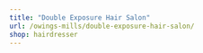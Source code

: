 ```yaml
---
title: "Double Exposure Hair Salon"
url: /owings-mills/double-exposure-hair-salon/
shop: hairdresser
---
```

